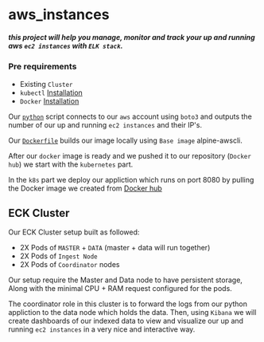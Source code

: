 #                                             **aws_instances**
##### this project will help you manage, monitor and track your up and running aws `ec2 instances` with `ELK stack`.
### Pre requirements

- Existing `Cluster` 
- `kubectl` [Installation](https://kubernetes.io/docs/tasks/tools/install-kubectl/)
- `Docker` [Installation](https://docs.docker.com/engine/install/)

Our [`python`](./app_package/ec2_instance.py) script connects to our `aws` account using `boto3` and outputs the number of our up and running `ec2 instances` and their IP's.

Our [`Dockerfile`](./app_package/Dockerfile) builds our image locally using `Base image` alpine-awscli.

After our `docker` image is ready and we pushed it to our repository (`Docker hub`) we start with the `kubernetes` part. 

In the `k8s` part we deploy our appliction which runs on port 8080 by pulling the Docker image we created from [Docker hub](https://hub.docker.com/?ref=login) 

## ECK Cluster

Our ECK Cluster setup built as followed:

- 2X Pods of `MASTER` + `DATA` (master + data will run together) 
- 2X Pods  of `Ingest Node`
- 2X Pods of `Coordinator` nodes

Our setup require the Master and Data node to have persistent storage,
Along with the minimal CPU + RAM request configured for the pods.

The coordinator role in this cluster is to forward the logs from our python appliction to the data node which holds the data.
Then, using `Kibana` we will create dashboards of our indexed data to view and visualize our up and running `ec2 instances` in a very nice and interactive way. 


